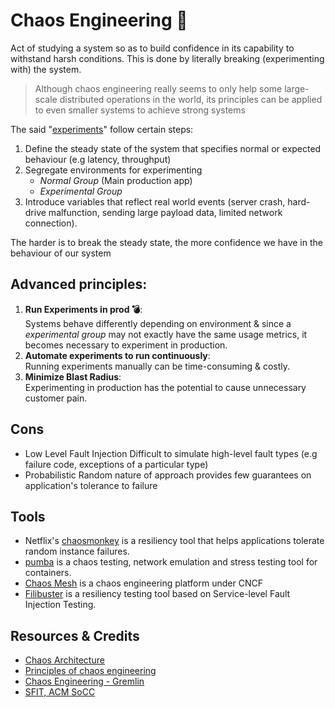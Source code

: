 # Chaos Engineering 🐒️



Act of studying a system so as to build confidence in its capability to withstand harsh conditions. This is done by literally breaking (experimenting with) the system.

> Although chaos engineering really seems to only help some large-scale distributed operations in the world, its principles can be applied to even smaller systems to achieve strong systems

The said "[experiments](https://www.gremlin.com/community/tutorials/your-first-chaos-experiment/)" follow certain steps:

1. Define the steady state of the system that specifies normal or expected behaviour (e.g latency, throughput)
2. Segregate environments for experimenting
   - _Normal Group_ (Main production app)
   - _Experimental Group_ 
3. Introduce variables that reflect real world events (server crash, hard-drive malfunction, sending large payload data, limited network connection).

The harder is to break the steady state, the more confidence we have in the behaviour of our system

## Advanced principles:

1. **Run Experiments in prod 💣️**:<br>
   Systems behave differently depending on environment & since a _experimental group_ may not exactly have the same usage metrics, it becomes necessary to experiment in production. 
2. **Automate experiments to run continuously**:<br>
   Running experiments manually can be time-consuming & costly.
3. **Minimize Blast Radius**:<br>
   Experimenting in production has the potential to cause unnecessary customer pain. 

## Cons
- Low Level Fault Injection
  Difficult to simulate high-level fault types (e.g failure code, exceptions of a particular type)
- Probabilistic
  Random nature of approach provides few guarantees on application's tolerance to failure

## Tools

- Netflix's [chaosmonkey](https://github.com/Netflix/chaosmonkey) is a resiliency tool that helps applications tolerate random instance failures.
- [pumba](https://github.com/alexei-led/pumba) is a chaos testing, network emulation and stress testing tool for containers.
- [Chaos Mesh](https://chaos-mesh.org/) is a chaos engineering platform under CNCF
- [Filibuster](https://filibuster.cloud/) is a resiliency testing tool based on Service-level Fault Injection Testing.

## Resources & Credits

- [Chaos Architecture](https://www.infoq.com/presentations/chaos-architecture-mindset/)
- [Principles of chaos engineering](https://principlesofchaos.org/)
- [Chaos Engineering - Gremlin](https://www.gremlin.com/chaos-engineering/)
- [SFIT, ACM SoCC](https://www.youtube.com/watch?v=pyYh-vNspAI)
